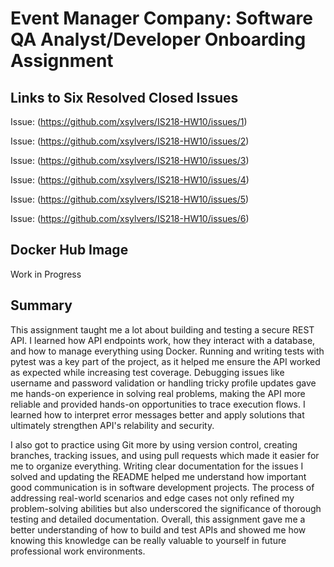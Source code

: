 # Event Manager Company: Software QA Analyst/Developer Onboarding Assignment

## Links to Six Resolved Closed Issues
Issue: (https://github.com/xsylvers/IS218-HW10/issues/1)

Issue: (https://github.com/xsylvers/IS218-HW10/issues/2)

Issue: (https://github.com/xsylvers/IS218-HW10/issues/3)

Issue: (https://github.com/xsylvers/IS218-HW10/issues/4)

Issue: (https://github.com/xsylvers/IS218-HW10/issues/5)

Issue: (https://github.com/xsylvers/IS218-HW10/issues/6)

## Docker Hub Image 
Work in Progress

## Summary

This assignment taught me a lot about building and testing a secure REST API. I learned how API endpoints work, how they interact with a database, and how to manage everything using Docker. Running and writing tests with pytest was a key part of the project, as it helped me ensure the API worked as expected while increasing test coverage. Debugging issues like username and password validation or handling tricky profile updates gave me hands-on experience in solving real problems, making the API more reliable and provided hands-on opportunities to trace execution flows. I learned how to interpret error messages better and apply solutions that ultimately strengthen API's relability and security.

I also got to practice using Git more by using version control, creating branches, tracking issues, and using pull requests which made it easier for me to organize everything. Writing clear documentation for the issues I solved and updating the README helped me understand how important good communication is in software development projects. The process of addressing real-world scenarios and edge cases not only refined my problem-solving abilities but also underscored the significance of thorough testing and detailed documentation. Overall, this assignment gave me a better understanding of how to build and test APIs and showed me how knowing this knowledge can be really valuable to yourself in future professional work environments.



